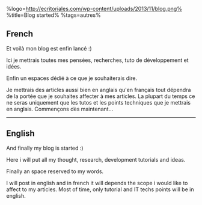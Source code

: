 %logo=http://ecritoriales.com/wp-content/uploads/2013/11/blog.png%
%title=Blog started%
%tags=autres%

French
----------
Et voilà mon blog est enfin lancé :)

Ici je mettrais toutes mes pensées, recherches, tuto de développement et idées.

Enfin un espaces dédié à ce que je souhaiterais dire.

Je mettrais des articles aussi bien en anglais qu'en français tout dépendra de la portée que je souhaites affecter à mes articles. La plupart du temps ce ne seras uniquement que les tutos et les points techniques que je mettrais en anglais.
Commençons dès maintenant...

---------------------------------------------
English
----------
And finally my blog is started :) 

Here i will put all my thought, research, development tutorials and ideas.

Finally an space reserved to my words.

I will post in english and in french it will depends the scope i would like to affect to my articles. Most of time, only tutorial and IT techs points will be in english.
